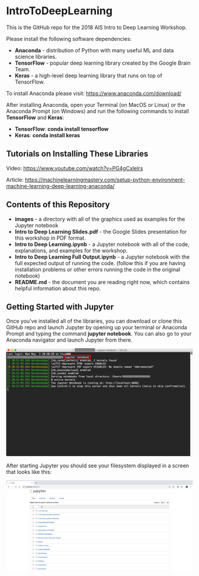 # IntroToDeepLearning

This is the GitHub repo for the 2018 AIS Intro to Deep Learning Workshop.

Please install the following software dependencies:

- **Anaconda** - distribution of Python with many useful ML and data science libraries.
- **TensorFlow** - popular deep learning library created by the Google Brain Team.
- **Keras** - a high-level deep learning library that runs on top of TensorFlow.

To install Anaconda please visit: https://www.anaconda.com/download/

After installing Anaconda, open your Terminal (on MacOS or Linux) or the Anaconda Prompt (on Windows)
and run the following commands to install **TensorFlow** and **Keras**:

- **TensorFlow**: **conda install tensorflow**
- **Keras**: **conda install keras**

## Tutorials on Installing These Libraries

Video: https://www.youtube.com/watch?v=PG4gCxIelrs

Article: https://machinelearningmastery.com/setup-python-environment-machine-learning-deep-learning-anaconda/

## Contents of this Repository
- **images** - a directory with all of the graphics used as examples for the Jupyter notebook
- **Intro to Deep Learning Slides.pdf** - the Google Slides presentation for this workshop in PDF format.
- **Intro to Deep Learning.ipynb** - a Jupyter notebook with all of the code, explanations, and examples for the workshop.
- **Intro to Deep Learning Full Output.ipynb** - a Jupyter notebook with the full expected output of running the code. (follow this if you are having installation problems or other errors running the code in the original notebook)
- **README.md** - the document you are reading right now, which contains helpful information about this repo.

## Getting Started with Jupyter
Once you've installed all of the libraries, you can download or clone this GitHub repo and launch Jupyter
by opening up your terminal or Anaconda Prompt and typing the command **jupyter notebook**. You can also
go to your Anaconda navigator and launch Jupyter from there.

<img src="./images/jupyter_terminal_log.png" title="Starting Jupyter from the Terminal"/>

After starting Jupyter you should see your filesystem displayed in a screen that looks like this:

<img src="./images/jupyter_filesystem.png" title="After Launching Jupyter"/>
